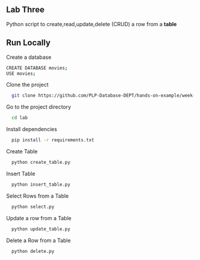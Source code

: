## Lab Three

Python script to create,read,update,delete (CRUD) a row from a **table**

## Run Locally

Create a database

```bash
CREATE DATABASE movies;
USE movies;
```

Clone the project

```bash
  git clone https://github.com/PLP-Database-DEPT/hands-on-example/week-2/lab
```

Go to the project directory

```bash
  cd lab
```

Install dependencies

```bash
  pip install -r requirements.txt
```

Create Table

```bash
  python create_table.py
```

Insert Table

```bash
  python insert_table.py
```

Select Rows from a Table

```bash
  python select.py
```

Update a row from a Table

```bash
  python update_table.py
```

Delete a Row from a Table

```bash
  python delete.py
```


